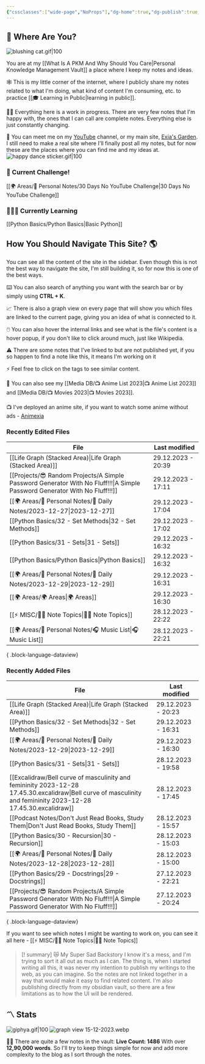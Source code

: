 ```yaml
---
{"cssclasses":["wide-page","NoProps"],"dg-home":true,"dg-publish":true,"permalink":"/000-digital-garden/start-here/","tags":["gardenEntry"],"dgPassFrontmatter":true,"noteIcon":"3","created":"2023-12-10T08:50:33.353+05:30","updated":"2023-12-28T18:10:45.451+05:30"}
---
```


## 🫨 Where Are You?

![blushing cat.gif|100](/img/user/Resources/%F0%9F%93%81%20Files/%F0%9F%93%B8Images/blushing%20cat.gif)

You are at my [[What Is A PKM And Why Should You Care\|Personal Knowledge Management Vault]] a place where I keep my notes and ideas.

🕸️ This is my little corner of the internet, where I publicly share my notes related to what I'm doing, what kind of content I'm consuming, etc. to practice [[🎓 Learning in Public\|learning in public]].

👷🏻 Everything here is a work in progress. There are very few notes that I'm happy with, the ones that I can call are complete notes. Everything else is just constantly changing.

📄 You can meet me on my [YouTube](https://youtube.com/@naamnahihai) channel, or my main site, [Exia's Garden](https://exiasgarden.pages.dev). I still need to make a real site where I'll finally post all my notes, but for now these are the places where you can find me and my ideas at.
![happy dance sticker.gif|100](/img/user/Resources/%F0%9F%93%81%20Files/%F0%9F%93%B8Images/happy%20dance%20sticker.gif)

### 🚀 Current Challenge!
[[🌍 Areas/📧 Personal Notes/30 Days No YouTube Challenge\|30 Days No YouTube Challenge]]
### 🧑🏻‍💻 Currently Learning
[[Python Basics/Python Basics\|Basic Python]]
## How You Should Navigate This Site? 🌎
You can see all the content of the site in the sidebar. Even though this is not the best way to navigate the site, I'm still building it, so for now this is one of the best ways.

⌨️ You can also search of anything you want with the search bar or by simply using **CTRL + K**.

📈 There is also a graph view on every page that will show you which files are linked to the current page, giving you an idea of what is connected to it.

🖱️ You can also hover the internal links and see what is the file's content is a hover popup, if you don't like to click around much, just like Wikipedia.

⚠️ There are some notes that I've linked to but are not published yet, if you so happen to find a note like this, it means I'm working on it

⚡ Feel free to click on the tags to see similar content.

🎥 You can also see my [[Media DB/📺 Anime List 2023\|📺 Anime List 2023]] and [[Media DB/📺 Movies 2023\|📺 Movies 2023]].

📺 I've deployed an anime site, if you want to watch some anime without ads - [Animexia](https://animexia.pages.dev/)
### Recently Edited Files
| File                                                                                                                          | Last modified      |
| ----------------------------------------------------------------------------------------------------------------------------- | ------------------ |
| [[Life Graph (Stacked Area)\|Life Graph (Stacked Area)]]                                                                   | 29.12.2023 - 20:39 |
| [[Projects/😎 Random Projects/A Simple Password Generator With No Fluff!!!\|A Simple Password Generator With No Fluff!!!]] | 29.12.2023 - 17:11 |
| [[🌍 Areas/📧 Personal Notes/📓 Daily Notes/2023-12-27\|2023-12-27]]                                                       | 29.12.2023 - 17:04 |
| [[Python Basics/32 -  Set Methods\|32 -  Set Methods]]                                                                     | 29.12.2023 - 17:02 |
| [[Python Basics/31 - Sets\|31 - Sets]]                                                                                     | 29.12.2023 - 16:32 |
| [[Python Basics/Python Basics\|Python Basics]]                                                                             | 29.12.2023 - 16:32 |
| [[🌍 Areas/📧 Personal Notes/📓 Daily Notes/2023-12-29\|2023-12-29]]                                                       | 29.12.2023 - 16:31 |
| [[🌍 Areas/🌍 Areas\|🌍 Areas]]                                                                                            | 29.12.2023 - 16:30 |
| [[⚡ MISC/✍🏻 Note Topics\|✍🏻 Note Topics]]                                                                                | 28.12.2023 - 22:22 |
| [[🌍 Areas/📧 Personal Notes/🎧 Music List\|🎧 Music List]]                                                                | 28.12.2023 - 22:21 |

{ .block-language-dataview}

### Recently Added Files
| File                                                                                                                                                               | Last modified      |
| ------------------------------------------------------------------------------------------------------------------------------------------------------------------ | ------------------ |
| [[Life Graph (Stacked Area)\|Life Graph (Stacked Area)]]                                                                                                        | 29.12.2023 - 20:23 |
| [[Python Basics/32 -  Set Methods\|32 -  Set Methods]]                                                                                                          | 29.12.2023 - 16:31 |
| [[🌍 Areas/📧 Personal Notes/📓 Daily Notes/2023-12-29\|2023-12-29]]                                                                                            | 29.12.2023 - 16:30 |
| [[Python Basics/31 - Sets\|31 - Sets]]                                                                                                                          | 28.12.2023 - 19:58 |
| [[Excalidraw/Bell curve of masculinity and femininity 2023-12-28 17.45.30.excalidraw\|Bell curve of masculinity and femininity 2023-12-28 17.45.30.excalidraw]] | 28.12.2023 - 17:45 |
| [[Podcast Notes/Don't Just Read Books, Study Them\|Don't Just Read Books, Study Them]]                                                                          | 28.12.2023 - 15:57 |
| [[Python Basics/30 - Recursion\|30 - Recursion]]                                                                                                                | 28.12.2023 - 15:03 |
| [[🌍 Areas/📧 Personal Notes/📓 Daily Notes/2023-12-28\|2023-12-28]]                                                                                            | 28.12.2023 - 15:00 |
| [[Python Basics/29 - Docstrings\|29 - Docstrings]]                                                                                                              | 27.12.2023 - 22:21 |
| [[Projects/😎 Random Projects/A Simple Password Generator With No Fluff!!!\|A Simple Password Generator With No Fluff!!!]]                                      | 27.12.2023 - 20:24 |

{ .block-language-dataview}

If you want to see which notes I might be wanting to work on, you can see it all here - [[⚡ MISC/✍🏻 Note Topics\|✍🏻 Note Topics]]

>[! summary]  😿 My Super Sad Backstory
> I know it's a mess, and I'm trying to sort it all out as much as I can.
The thing is, when I started writing all this, it was never my intention to publish my writings to the web, as you can imagine.
So the notes are not linked together in a way that would make it easy to find related content.
I'm also publishing directly from my obsidian vault, so there are a few limitations as to how the UI will be rendered.

## 〽️ Stats
![giphya.gif|100](/img/user/Resources/%F0%9F%93%81%20Files/%F0%9F%93%B8Images/giphya.gif)
![graph view 15-12-2023.webp](/img/user/Resources/%F0%9F%93%81%20Files/%F0%9F%93%B8Images/graph%20view%2015-12-2023.webp)

😵‍💫 There are quite a few notes in the vault:
**Live Count: 1486** With over **12,90,000 words**.
So I'll try to keep things simple for now and add more complexity to the blog as I sort through the notes.